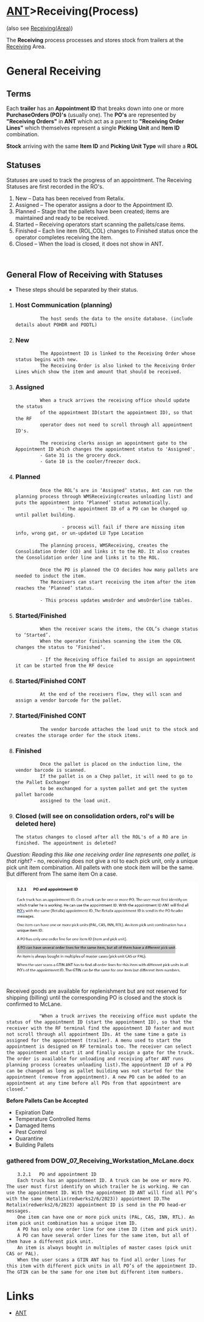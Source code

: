 # [ANT](/ANTWIKI.md)>Receiving(Process)

(also see [Receiving(Area)](/Areas/Receiving/Receiving.md))

The **Receiving** process processes and stores stock from trailers at the [Receiving](/Areas/Receiving/Receiving.md) Area. 

# General Receiving

## Terms

Each **trailer** has an **Appointment ID** that breaks down into one or more **PurchaseOrders (PO)'s** (usually one).
The **PO's** are represented by **"Receiving Orders"** in **ANT** which act as a parent to **"Receiving Order Lines"** which themselves represent a single **Picking Unit** and **Item ID** combination.

**Stock** arriving with the same **Item ID** and **Picking Unit Type** will share a **ROL**

## Statuses
Statuses are used to track the progress of an appointment. The Receiving Statuses are first recorded in the RO's.

1.	New – Data has been received from Retalix.
2.	Assigned – The operator assigns a door to the Appointment ID.
3.	Planned – Stage that the pallets have been created; items are maintained and ready to be received. 
4.	Started – Receiving operators start scanning the pallets/case items.
5.	Finished – Each line item (ROL,COL) changes to Finished status once the operator completes receiving the item. 
6.	Closed – When the load is closed, it does not show in ANT.

<br>

## General Flow of Receiving with Statuses

- These steps should be separated by their status.

1. ### Host Communication (planning)

                The host sends the data to the onsite database. (include details about POHDR and PODTL)
2. ### New

                The Appointment ID is linked to the Receiving Order whose status begins with new.
                The Receiving Order is also linked to the Receiving Order Lines which show the item and amount that should be received. 
3. ### Assigned
                When a truck arrives the receiving office should update the status
                of the appointment ID(start the appointment ID), so that the RF
                operator does not need to scroll through all appointment ID's.

                The receiving clerks assign an appointment gate to the Appointment ID which changes the appointment status to 'Assigned'.
                - Gate 31 is the grocery dock.
                - Gate 10 is the cooler/freezer dock.

4. ### Planned

                Once the ROL’s are in ‘Assigned’ status, Ant can run the planning process through WMSReceiving(creates unloading list) and puts the appointment into ‘Planned’ status automatically.
                        - The appointment ID of a PO can be changed up until pallet building.
                
                        - process will fail if there are missing item info, wrong gat, or un-updated LU Type Location

                The planning process, WMSReceiving, creates the Consolidation Order (CO) and links it to the RO. It also creates the Consolidation order line and links it to the ROL.

                Once the PO is planned the CO decides how many pallets are needed to induct the item.
                The Receivers can start receiving the item after the item reaches the ‘Planned’ status.

                - This process updates wmsOrder and wmsOrderline tables. 
6. ### Started/Finished

                When the receiver scans the items, the COL’s change status to ‘Started’.
                When the operator finishes scanning the item the COL changes the status to ‘Finished’.

                - If the Receiving office failed to assign an appointment it can be started from the RF device 

7. ### Started/Finished CONT

                At the end of the receivers flow, they will scan and assign a vendor barcode for the pallet.

8. ### Started/Finished CONT
                The vendor barcode attaches the load unit to the stock and creates the storage order for the stock items.

9. ### Finished	
                Once the pallet is placed on the induction line, the vendor barcode is scanned.
                If the pallet is on a Chep pallet, it will need to go to the Pallet Exchanger
                to be exchanged for a system pallet and get the system pallet barcode 
                assigned to the load unit.
10. ### Closed (will see on consolidation orders, rol's will be deleted here)
        The status changes to closed after all the ROL's of a RO are in finished. The appointment is deleted?


*Question: Reading this like one receiving order line represents one pallet, is that right?* - no, receiving does not give a rol to each pick unit, only a unique pick unit item combination. All pallets with one stock item will be the same. But different from The same item On a case.

![quesitonpic](./doesOneROLRepresentOnePallet.PNG)




Received goods are available for replenishment but are not reserved for shipping (billing) until the corresponding PO is closed and the stock is confirmed to McLane. 


                "When a truck arrives the receiving office must update the status of the appointment ID (start the appointment ID), so that the receiver with the RF terminal find the appointment ID faster and must not scroll through all appointment IDs. At the same time a gate is assigned for the appointment (trailer). A menu used to start the appointment is designed on RF terminals too. The receiver can select the appointment and start it and finally assign a gate for the truck. The order is available for unloading and receiving after ANT runs planning process (creates unloading list).The appointment ID of a PO can be changed as long as pallet building was not started for the appointment (remove from appointment). A new PO can be added to an appointment at any time before all POs from that appointment are closed."

**Before Pallets Can be Accepted**

- Expiration Date
- Temperature Controlled Items
- Damaged Items
- Pest Control
- Quarantine
- Building Pallets





### gathered from DOW_07_Receiving_Workstation_McLane.docx

        3.2.1	PO and appointment ID
        Each truck has an appointment ID. A truck can be one or more PO. The user must first identify on which trailer he is working. He can use the appointment ID. With the appointment ID ANT will find all PO’s with the same (Retalix(redwerks2/6/2023)) appointment ID.The Retalix(redwerks2/6/2023) appointment ID is send in the PO head-er messages.
        One item can have one or more pick units (PAL, CAS, INN, RTL). An item pick unit combination has a unique item ID.
        A PO has only one order line for one item ID (item and pick unit).
        A PO can have several order lines for the same item, but all of them have a different pick unit.
        An item is always bought in multiples of master cases (pick unit CAS or PAL).
        When the user scans a GTIN ANT has to find all order lines for this item with different pick units in all PO’s of the appointment ID. The GTIN can be the same for one item but different item numbers. 



# Links
- [ANT](/ANTWIKI.md)

